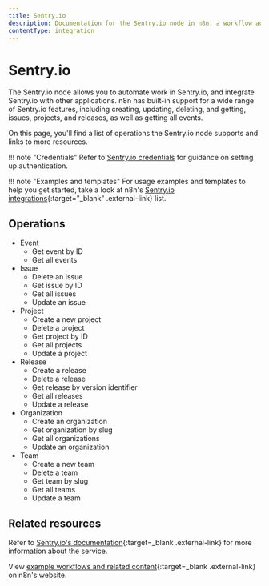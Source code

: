 ```yaml
---
title: Sentry.io
description: Documentation for the Sentry.io node in n8n, a workflow automation platform. Includes details of operations and configuration, and links to examples and credentials information.
contentType: integration
---
```


# Sentry.io

The Sentry.io node allows you to automate work in Sentry.io, and integrate Sentry.io with other applications. n8n has built-in support for a wide range of Sentry.io features, including creating, updating, deleting, and getting, issues, projects, and releases, as well as getting all events.

On this page, you'll find a list of operations the Sentry.io node supports and links to more resources.

!!! note "Credentials"
    Refer to [Sentry.io credentials](/integrations/builtin/credentials/sentryio/) for guidance on setting up authentication. 

!!! note "Examples and templates"
    For usage examples and templates to help you get started, take a look at n8n's [Sentry.io integrations](https://n8n.io/integrations/sentryio/){:target="_blank" .external-link} list.


## Operations

* Event
    * Get event by ID
    * Get all events
* Issue
    * Delete an issue
    * Get issue by ID
    * Get all issues
    * Update an issue
* Project
    * Create a new project
    * Delete a project
    * Get project by ID
    * Get all projects
    * Update a project
* Release
    * Create a release
    * Delete a release
    * Get release by version identifier
    * Get all releases
    * Update a release
* Organization
    * Create an organization
    * Get organization by slug
    * Get all organizations
    * Update an organization
* Team
    * Create a new team
    * Delete a team
    * Get team by slug
    * Get all teams
    * Update a team

## Related resources


Refer to [Sentry.io's documentation](https://docs.sentry.io/api/){:target=_blank .external-link} for more information about the service.
	
View [example workflows and related content](https://n8n.io/integrations/sentryio/){:target=_blank .external-link} on n8n's website.

